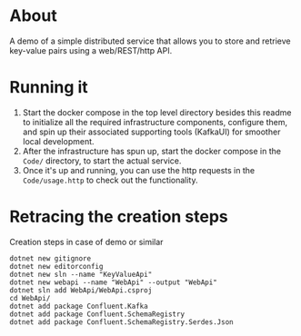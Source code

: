 # About

A demo of a simple distributed service that allows you to store and retrieve key-value pairs using a web/REST/http API.

# Running it

1. Start the docker compose in the top level directory besides this readme to initialize all the required infrastructure components, configure them, and spin up their associated supporting tools (KafkaUI) for smoother local development.
2. After the infrastructure has spun up, start the docker compose in the `Code/` directory, to start the actual service.
3. Once it's up and running, you can use the http requests in the `Code/usage.http` to check out the functionality.

# Retracing the creation steps

Creation steps in case of demo or similar

```shell
dotnet new gitignore
dotnet new editorconfig
dotnet new sln --name "KeyValueApi"
dotnet new webapi --name "WebApi" --output "WebApi"
dotnet sln add WebApi/WebApi.csproj
cd WebApi/
dotnet add package Confluent.Kafka
dotnet add package Confluent.SchemaRegistry
dotnet add package Confluent.SchemaRegistry.Serdes.Json
```
